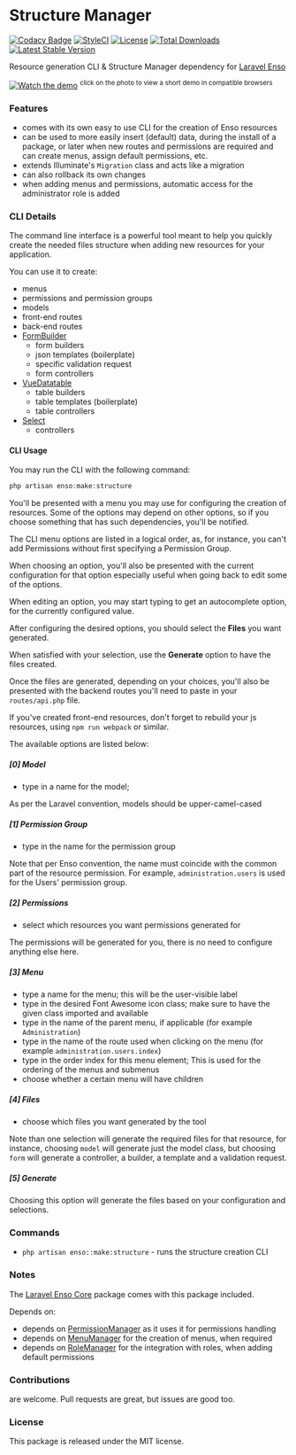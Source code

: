 <!--h-->
# Structure Manager
[![Codacy Badge](https://api.codacy.com/project/badge/Grade/e4d11f692afc45769893a5299069e643)](https://www.codacy.com/app/laravel-enso/StructureManager?utm_source=github.com&amp;utm_medium=referral&amp;utm_content=laravel-enso/StructureManager&amp;utm_campaign=Badge_Grade)
[![StyleCI](https://styleci.io/repos/95235866/shield?branch=master)](https://styleci.io/repos/95235866)
[![License](https://poser.pugx.org/laravel-enso/structuremanager/license)](https://packagist.org/packages/laravel-enso/structuremanager)
[![Total Downloads](https://poser.pugx.org/laravel-enso/structuremanager/downloads)](https://packagist.org/packages/laravel-enso/structuremanager)
[![Latest Stable Version](https://poser.pugx.org/laravel-enso/structuremanager/version)](https://packagist.org/packages/laravel-enso/structuremanager)
<!--/h-->

Resource generation CLI & Structure Manager dependency for [Laravel Enso](https://github.com/laravel-enso/Enso)

[![Watch the demo](https://laravel-enso.github.io/structuremanager/screenshots/bulma_001_thumb.png)](https://laravel-enso.github.io/structuremanager/videos/bulma_demo01.mp4)
<sup>click on the photo to view a short demo in compatible browsers</sup>

### Features
- comes with its own easy to use CLI for the creation of Enso resources
- can be used to more easily insert (default) data, during the install of a package, or later when new routes and permissions are required and can create menus, assign default permissions, etc.
- extends Illuminate's `Migration` class and acts like a migration
- can also rollback its own changes
- when adding menus and permissions, automatic access for the administrator role is added

    
### CLI Details
The command line interface is a powerful tool meant to help you quickly create the needed files structure
when adding new resources for your application.

You can use it to create:
* menus
* permissions and permission groups
* models
* front-end routes
* back-end routes
* [FormBuilder](https://github.com/laravel-enso/FormBuilder)
    * form builders
    * json templates (boilerplate)
    * specific validation request
    * form controllers
* [VueDatatable](https://github.com/laravel-enso/VueDatatable) 
    * table builders
    * table templates (boilerplate)
    * table controllers
* [Select](https://github.com/laravel-enso/Select)
    * controllers

#### CLI Usage
You may run the CLI with the following command:
```php
php artisan enso:make:structure
```

You'll be presented with a menu you may use for configuring the creation of resources.
Some of the options may depend on other options, so if you choose something that has such
dependencies, you'll be notified.

The CLI menu options are listed in a logical order, as, for instance, 
you can't add Permissions without first specifying a Permission Group. 

When choosing an option, you'll also be presented with the current configuration for that option
especially useful when going back to edit some of the options.

When editing an option, you may start typing to get an autocomplete option, 
for the currently configured value.

After configuring the desired options, you should select the **Files** you want generated.

When satisfied with your selection, use the **Generate** option to have the files created.

Once the files are generated, depending on your choices, 
you'll also be presented with the backend routes you'll need to paste in your `routes/api.php` file.

If you've created front-end resources, don't forget to rebuild your js resources, 
using `npm run webpack` or similar.

The available options are listed below:

##### [0] Model
- type in a name for the model;

As per the Laravel convention, models should be upper-camel-cased

##### [1] Permission Group
- type in the name for the permission group

Note that per Enso convention, the name must coincide with the common part of the resource permission. 
For example, `administration.users` is used for the Users' permission group. 

##### [2] Permissions
- select which resources you want permissions generated for

The permissions will be generated for you, there is no need to configure anything else here.

##### [3] Menu
- type a name for the menu; this will be the user-visible label
- type in the desired Font Awesome icon class; make sure to have the given class imported and available  
- type in the name of the parent menu, if applicable (for example `Administration`)
- type in the name of the route used when clicking on the menu (for example `administration.users.index`)
- type in the order index for this menu element; This is used for the ordering of the menus and submenus 
- choose whether a certain menu will have children

##### [4] Files
- choose which files you want generated by the tool

Note than one selection will generate the required files for that resource, 
for instance, choosing `model` will generate just the model class, but choosing `form`
 will generate a controller, a builder, a template and a validation request.

##### [5] Generate
Choosing this option will generate the files based on your configuration and selections.

### Commands
- `php artisan enso::make:structure` - runs the structure creation CLI 

### Notes

The [Laravel Enso Core](https://github.com/laravel-enso/Core) package comes with this package included.

Depends on:
- depends on [PermissionManager](https://github.com/laravel-enso/PermissionManager) as it uses it for permissions handling
- depends on [MenuManager](https://github.com/laravel-enso/MenuManager) for the creation of menus, when required
- depends on [RoleManager](https://github.com/laravel-enso/RoleManager) for the integration with roles, when adding default permissions

<!--h-->
### Contributions

are welcome. Pull requests are great, but issues are good too.

### License

This package is released under the MIT license.
<!--/h-->